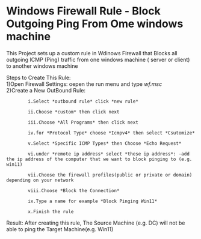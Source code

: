 # Windows Firewall Rule - Block Outgoing Ping From Ome windows machine
This Project sets up a custom rule in Wdinows Firewall that Blocks all outgoing ICMP (Ping) traffic from one windows machine ( server or client) to another windows machine

Steps to Create This Rule:        
    1)Open Firewall Settings: oepen the run menu and type *wf.msc*   
    2)Create a New OutBound Rule: 
    
            i.Select *outbound rule* click *new rule*   
            
            ii.Choose *custom* then click next     
            
            iii.Choose *All Programs* then click next  
            
            iv.for *Protocol Type* choose *Icmpv4* then select *Csutomize* 
            
            v.Select *Specific ICMP Types* then Choose *Echo Request*    
            
            vi.under *remote ip address* select *these ip address*: -add the ip address of the computer that we want to block pinging to (e.g. win11) 
            
            vii.Choose the firewall profiles(public or private or domain) depending on your network   
            
            viii.Choose *Block the Connection*   
            
            ix.Type a name for example *Block Pinging Win11*  
            
            x.Finish the rule    
            

Result: After creating this rule, The Source Machine (e.g. DC) will not be able to ping the Target Machine(e.g. Win11)
